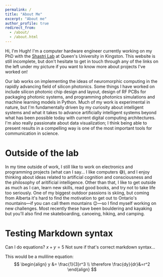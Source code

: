 ```yaml
---
permalink: /
title: "About Me"
excerpt: "About me"
author_profile: true
redirect_from: 
  - /about/
  - /about.html
---
```



Hi, I'm Hugh! I'm a computer hardware engineer currently working on my PhD with the [Shastri Lab](https://www.queensu.ca/physics/shastrilab/) at Queen's University in Kingston. This website is still incomplete, but don't hesitate to get in touch through any of the links on the left under my picture if you want to know more about projects I've worked on!

Our lab works on implementing the ideas of neuromorphic computing in the rapidly advancing field of silicon photonics. Some things I have worked on include silicon photonic chip design and layout, design of RF PCBs for packaging photonic systems, and programming photonics simulations and machine learning models in Python. Much of my work is experimental in nature, but I'm fundamentally driven by my curiosity about intelligent systems and what it takes to advance artificially intelligent systems beyond what has been possible today with current digital computing architectures. I'm also really passionate about data visualization; I think being able to present results in a compelling way is one of the most important tools for communication in science.

Outside of the lab
======
In my time outside of work, I still like to work on electronics and programming projects (what can I say... I like computers 😅), and I enjoy thinking about ideas related to artificial cognition and consciousness and the philosophy of aritificial intelligence. Other than that, I like to get outside as much as I can, learn new skills, read good books, and try not to take life too seriously. One of my biggest outdoor passions is skiing, but coming from Alberta it's hard to find the motivation to get out to Ontario's mountains—if you can call them mountains 😉—so I find myself working on new challenges. Most recently these have been bouldering and kayaking but you'll also find me skateboarding, canoeing, hiking, and camping.

# Testing Markdown syntax
Can I do equations? $x+y=5$ Not sure if that's correct markdown syntax...

This would be a muliline equation:
$$
\begin{align}
  y &= \frac{1}{3}r^3 \\
\therefore \frac{dy}{dr}&=r^2
\end{align}
$$
